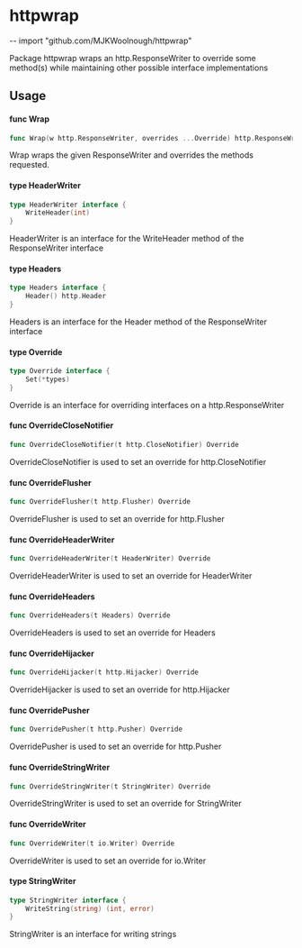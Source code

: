 # httpwrap
--
    import "github.com/MJKWoolnough/httpwrap"

Package httpwrap wraps an http.ResponseWriter to override some method(s) while
maintaining other possible interface implementations

## Usage

#### func  Wrap

```go
func Wrap(w http.ResponseWriter, overrides ...Override) http.ResponseWriter
```
Wrap wraps the given ResponseWriter and overrides the methods requested.

#### type HeaderWriter

```go
type HeaderWriter interface {
	WriteHeader(int)
}
```

HeaderWriter is an interface for the WriteHeader method of the ResponseWriter
interface

#### type Headers

```go
type Headers interface {
	Header() http.Header
}
```

Headers is an interface for the Header method of the ResponseWriter interface

#### type Override

```go
type Override interface {
	Set(*types)
}
```

Override is an interface for overriding interfaces on a http.ResponseWriter

#### func  OverrideCloseNotifier

```go
func OverrideCloseNotifier(t http.CloseNotifier) Override
```
OverrideCloseNotifier is used to set an override for http.CloseNotifier

#### func  OverrideFlusher

```go
func OverrideFlusher(t http.Flusher) Override
```
OverrideFlusher is used to set an override for http.Flusher

#### func  OverrideHeaderWriter

```go
func OverrideHeaderWriter(t HeaderWriter) Override
```
OverrideHeaderWriter is used to set an override for HeaderWriter

#### func  OverrideHeaders

```go
func OverrideHeaders(t Headers) Override
```
OverrideHeaders is used to set an override for Headers

#### func  OverrideHijacker

```go
func OverrideHijacker(t http.Hijacker) Override
```
OverrideHijacker is used to set an override for http.Hijacker

#### func  OverridePusher

```go
func OverridePusher(t http.Pusher) Override
```
OverridePusher is used to set an override for http.Pusher

#### func  OverrideStringWriter

```go
func OverrideStringWriter(t StringWriter) Override
```
OverrideStringWriter is used to set an override for StringWriter

#### func  OverrideWriter

```go
func OverrideWriter(t io.Writer) Override
```
OverrideWriter is used to set an override for io.Writer

#### type StringWriter

```go
type StringWriter interface {
	WriteString(string) (int, error)
}
```

StringWriter is an interface for writing strings
